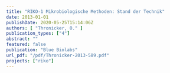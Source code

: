 ```yaml
---
title: "RIKO-1 Mikrobiologische Methoden: Stand der Technik"
date: 2013-01-01
publishDate: 2020-05-25T15:14:06Z
authors: [ "Thronicker, O." ]
publication_types: ["4"]
abstract: ""
featured: false
publication: "Blue Biolabs"
url_pdf: "/pdf/Thronicker-2013-589.pdf"
projects: ["riko"]
---
```



